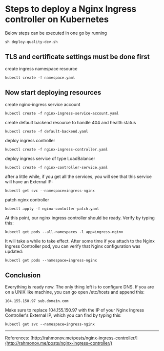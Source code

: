 # Steps to deploy a Nginx Ingress controller on Kubernetes

Below steps can be executed in one go by running 

```
sh deploy-quality-dev.sh
```


## TLS and certificate settings must be done first

create ingress namespace resource
```
kubectl create -f namespace.yaml
```

## Now start deploying resources

create nginx-ingress service account
```
kubectl create -f nginx-ingress-service-account.yaml
```

create default backend resource to handle 404 and health status
```
kubectl create -f default-backend.yaml
```

deploy ingress controller
```
kubectl create -f nginx-ingress-controller.yaml
```

deploy ingress service of type LoadBalancer
```
kubectl create -f nginx-controller-service.yaml
```

after a little while, if you get all the services, you will see that this service will have an External IP:
```
kubectl get svc --namespace=ingress-nginx
```

patch nginx controller
```
kubectl apply -f nginx-contoller-patch.yaml
```

At this point, our nginx ingress controller should be ready. Verify by typing this:
```
kubectl get pods --all-namespaces -l app=ingress-nginx
```

It will take a while to take effect. After some time if you attach to the Nginx Ingress Controller pod, you can verify that Nginx configuration was updated:
```
kubectl get pods --namespace=ingress-nginx
```

## Conclusion
Everything is ready now. The only thing left is to configure DNS. If you are on a UNIX like machine, you can go open /etc/hosts and append this:

```
104.155.150.97 sub.domain.com
```

Make sure to replace 104.155.150.97 with the IP of your Nginx Ingress Controller's External IP, which you can find by typing this:

```
kubectl get svc --namespace=ingress-nginx
```


---
References: [http://rahmonov.me/posts/nginx-ingress-controller/](http://rahmonov.me/posts/nginx-ingress-controller/)


